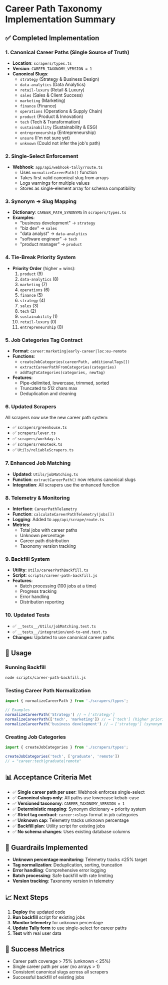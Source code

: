# Career Path Taxonomy Implementation Summary

## ✅ Completed Implementation

### 1. **Canonical Career Paths (Single Source of Truth)**
- **Location**: `scrapers/types.ts`
- **Version**: `CAREER_TAXONOMY_VERSION = 1`
- **Canonical Slugs**:
  - `strategy` (Strategy & Business Design)
  - `data-analytics` (Data Analytics)
  - `retail-luxury` (Retail & Luxury)
  - `sales` (Sales & Client Success)
  - `marketing` (Marketing)
  - `finance` (Finance)
  - `operations` (Operations & Supply Chain)
  - `product` (Product & Innovation)
  - `tech` (Tech & Transformation)
  - `sustainability` (Sustainability & ESG)
  - `entrepreneurship` (Entrepreneurship)
  - `unsure` (I'm not sure yet)
  - `unknown` (Could not infer the job's path)

### 2. **Single-Select Enforcement**
- **Webhook**: `app/api/webhook-tally/route.ts`
  - Uses `normalizeCareerPath()` function
  - Takes first valid canonical slug from arrays
  - Logs warnings for multiple values
  - Stores as single-element array for schema compatibility

### 3. **Synonym → Slug Mapping**
- **Dictionary**: `CAREER_PATH_SYNONYMS` in `scrapers/types.ts`
- **Examples**:
  - "business development" → `strategy`
  - "biz dev" → `sales`
  - "data analyst" → `data-analytics`
  - "software engineer" → `tech`
  - "product manager" → `product`

### 4. **Tie-Break Priority System**
- **Priority Order** (higher = wins):
  1. `product` (9)
  2. `data-analytics` (8)
  3. `marketing` (7)
  4. `operations` (6)
  5. `finance` (5)
  6. `strategy` (4)
  7. `sales` (3)
  8. `tech` (2)
  9. `sustainability` (1)
  10. `retail-luxury` (0)
  11. `entrepreneurship` (0)

### 5. **Job Categories Tag Contract**
- **Format**: `career:marketing|early-career|loc:eu-remote`
- **Functions**:
  - `createJobCategories(careerPath, additionalTags[])`
  - `extractCareerPathFromCategories(categories)`
  - `addTagToCategories(categories, newTag)`
- **Features**:
  - Pipe-delimited, lowercase, trimmed, sorted
  - Truncated to 512 chars max
  - Deduplication and cleaning

### 6. **Updated Scrapers**
All scrapers now use the new career path system:
- ✅ `scrapers/greenhouse.ts`
- ✅ `scrapers/lever.ts`
- ✅ `scrapers/workday.ts`
- ✅ `scrapers/remoteok.ts`
- ✅ `Utils/reliableScrapers.ts`

### 7. **Enhanced Job Matching**
- **Updated**: `Utils/jobMatching.ts`
- **Function**: `extractCareerPath()` now returns canonical slugs
- **Integration**: All scrapers use the enhanced function

### 8. **Telemetry & Monitoring**
- **Interface**: `CareerPathTelemetry`
- **Function**: `calculateCareerPathTelemetry(jobs[])`
- **Logging**: Added to `app/api/scrape/route.ts`
- **Metrics**:
  - Total jobs with career paths
  - Unknown percentage
  - Career path distribution
  - Taxonomy version tracking

### 9. **Backfill System**
- **Utility**: `Utils/careerPathBackfill.ts`
- **Script**: `scripts/career-path-backfill.js`
- **Features**:
  - Batch processing (100 jobs at a time)
  - Progress tracking
  - Error handling
  - Distribution reporting

### 10. **Updated Tests**
- ✅ `__tests__/Utils/jobMatching.test.ts`
- ✅ `__tests__/integration/end-to-end.test.ts`
- **Changes**: Updated to use canonical career paths

## 🚀 Usage

### Running Backfill
```bash
node scripts/career-path-backfill.js
```

### Testing Career Path Normalization
```typescript
import { normalizeCareerPath } from './scrapers/types';

// Examples
normalizeCareerPath('Strategy') // → ['strategy']
normalizeCareerPath(['tech', 'marketing']) // → ['tech'] (higher priority)
normalizeCareerPath('business development') // → ['strategy'] (synonym mapping)
```

### Creating Job Categories
```typescript
import { createJobCategories } from './scrapers/types';

createJobCategories('tech', ['graduate', 'remote']) 
// → "career:tech|graduate|remote"
```

## 📊 Acceptance Criteria Met

- ✅ **Single career path per user**: Webhook enforces single-select
- ✅ **Canonical slugs only**: All paths use lowercase kebab-case
- ✅ **Versioned taxonomy**: `CAREER_TAXONOMY_VERSION = 1`
- ✅ **Deterministic mapping**: Synonym dictionary + priority system
- ✅ **Strict tag contract**: `career:<slug>` format in job categories
- ✅ **Unknown cap**: Telemetry tracks unknown percentage
- ✅ **Backfill plan**: Utility script for existing jobs
- ✅ **No schema changes**: Uses existing database columns

## 🔧 Guardrails Implemented

- **Unknown percentage monitoring**: Telemetry tracks ≤25% target
- **Tag normalization**: Deduplication, sorting, truncation
- **Error handling**: Comprehensive error logging
- **Batch processing**: Safe backfill with rate limiting
- **Version tracking**: Taxonomy version in telemetry

## 📈 Next Steps

1. **Deploy** the updated code
2. **Run backfill** script for existing jobs
3. **Monitor telemetry** for unknown percentage
4. **Update Tally form** to use single-select for career paths
5. **Test** with real user data

## 🎯 Success Metrics

- Career path coverage > 75% (unknown < 25%)
- Single career path per user (no arrays > 1)
- Consistent canonical slugs across all scrapers
- Successful backfill of existing jobs
